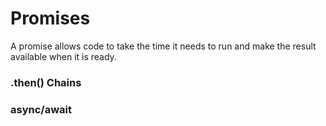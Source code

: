 # Promises

A promise allows code to take the time it needs to run and make the result available when it is ready.

### .then\(\) Chains

### async/await

